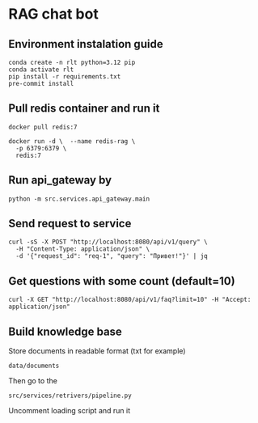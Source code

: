 # RAG chat bot
## Environment instalation guide
```
conda create -n rlt python=3.12 pip
conda activate rlt
pip install -r requirements.txt
pre-commit install
```

## Pull redis container and run it
```
docker pull redis:7

docker run -d \  --name redis-rag \
  -p 6379:6379 \
  redis:7
```

## Run api_gateway by
```
python -m src.services.api_gateway.main
```

## Send request to service
```
curl -sS -X POST "http://localhost:8080/api/v1/query" \
  -H "Content-Type: application/json" \
  -d '{"request_id": "req-1", "query": "Привет!"}' | jq
```

## Get questions with some count (default=10)
```
curl -X GET "http://localhost:8080/api/v1/faq?limit=10" -H "Accept: application/json"
```


## Build knowledge base
Store documents in readable format (txt for example)

```
data/documents
```

Then go to the
```
src/services/retrivers/pipeline.py
```
Uncomment loading script and run it
